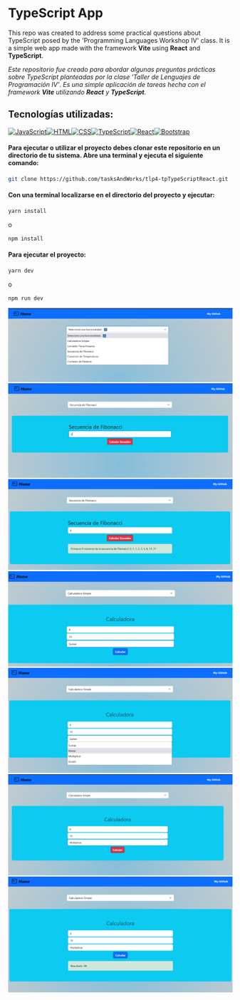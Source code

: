 # TypeScript App
This repo was created to address some practical questions about TypeScript posed by the 'Programming Languages Workshop IV' class.
It is a simple web app made with the framework **Vite** using **React** and **TypeScript**.

*Este repositorio fue creado para abordar algunas preguntas prácticas sobre TypeScript planteadas por la clase 'Taller de Lenguajes de Programación IV'*.
*Es una simple aplicación de tareas hecha con el framework **Vite** utilizando **React** y **TypeScript***.

## Tecnologías utilizadas:
<div align="center" style="display: flex">
      <span>
         <a href="https://es.javascript.info/" target="_blank">
               <img width="100" style="margin: 10" title='JavaScript' src='https://upload.wikimedia.org/wikipedia/commons/6/6a/JavaScript-logo.png'>
         </a>
      </span>
      <span>
         <a href="https://www.w3schools.com/html/default.asp" title='html' target="_blank">
               <img width="100" style="margin: 10" title='HTML' src='https://upload.wikimedia.org/wikipedia/commons/thumb/6/61/HTML5_logo_and_wordmark.svg/1024px-HTML5_logo_and_wordmark.svg.png'>
         </a>
      </span>
      <span>
         <a href="https://www.w3schools.com/css/default.asp" title='CSS' target="_blank">
               <img width="72" style="margin: 10" title='CSS' src='https://upload.wikimedia.org/wikipedia/commons/thumb/d/d5/CSS3_logo_and_wordmark.svg/800px-CSS3_logo_and_wordmark.svg.png'>
         </a>
      </span>
      <br/>
      <span>
         <a href="https://www.typescriptlang.org/" target="_blank" title='TypeScript'>
               <img width="100" style="margin: 10" title='TypeScript' src='https://upload.wikimedia.org/wikipedia/commons/thumb/f/f5/Typescript.svg/800px-Typescript.svg.png?20230616215448'>
         </a>
      </span>
      <span>
         <a href="https://react.dev/" target="_blank" title='React'>
               <img width="100" style="margin: 10" title='React' src='https://upload.wikimedia.org/wikipedia/commons/thumb/a/a7/React-icon.svg/800px-React-icon.svg.png'>
         </a>
      </span>
      <span>
         <a href="https://getbootstrap.com/docs/5.3/getting-started/download/" title='Bootstrap 5' target="_blank">
               <img width="100" style="margin: 10" title='Bootstrap' src='https://getbootstrap.com/docs/5.3/assets/brand/bootstrap-logo-shadow.png'>
         </a>
      </span>

</div>

#### Para ejecutar o utilizar el proyecto debes clonar este repositorio en un directorio de tu sistema. Abre una terminal y ejecuta el siguiente comando:

```bash
git clone https://github.com/tasksAndWorks/tlp4-tpTypeScriptReact.git
```

#### Con una terminal localizarse en el directorio del proyecto y ejecutar:
```bash
yarn install
```
o
```bash
npm install
```

#### Para ejecutar el proyecto:
```bash
yarn dev
```
o
```bash
npm run dev
```
![Pantalla inicial](./public/1.png)
![Prueba Fibonacci 1](./public/2.png)
![Prueba Fibonacci 2](./public/3.png)
![Prueba Calculadora 1](./public/4.png)
![Prueba Calculadora 2](./public/5.png)
![Prueba Calculadora 3](./public/6.png)
![Prueba Calculadora 4](./public/7.png)





